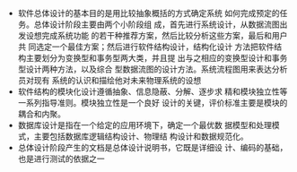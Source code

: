 - 软件总体设计的基本目的是用比较抽象概括的方式确定系统 如何完成预定的任务。总体设计阶段主要由两个小阶段组 成，首先进行系统设计，从数据流图出发设想完成系统功能 的若干种推荐方案，然后比较分析这些方案，最后和用户共 同选定一个最佳方案；然后进行软件结构设计，结构化设计 方法把软件结构主要划分为变换型和事务型两大类，并且提 出与之相应的变换型设计和事务型设计两种方法，以及综合 型数据流图的设计方法。系统流程图用来表达分析员对现有 系统的认识和描绘他对未来物理系统的设想
- 软件结构的模块化设计遵循抽象、信息隐蔽、分解、逐步求 精和模块独立性等一系列指导准则。模块独立性是一个良好 设计的关键，评价标准主要是模块的耦合和内聚。
- 数据库设计是指在一个给定的应用环境下，确定一个最优数 据模型和处理模式，主要包括数据库逻辑结构设计、物理结 构设计和数据规范化。
- 总体设计阶段产生的文档是总体设计说明书，它既是详细设 计、编码的基础，也是进行测试的依据之一